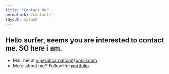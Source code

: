 ```yaml
---
title: "Contact Me"
permalink: /contact/
layout: splash
---
```

## Hello surfer, seems you are interested to contact me. SO here i am.
* Mail me at [viper.incarnation@gmail.com](mailto:viper.incarnation@gmail.com)
* More about me? Follow the [portfolio]({{site.url}}/new_portfolio).